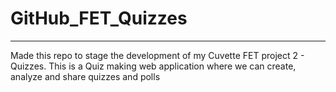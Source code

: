 # GitHub_FET_Quizzes
---
Made this repo to stage the development of my Cuvette FET project 2 - Quizzes. This is a Quiz making web application where we can create, analyze and share quizzes and polls  
